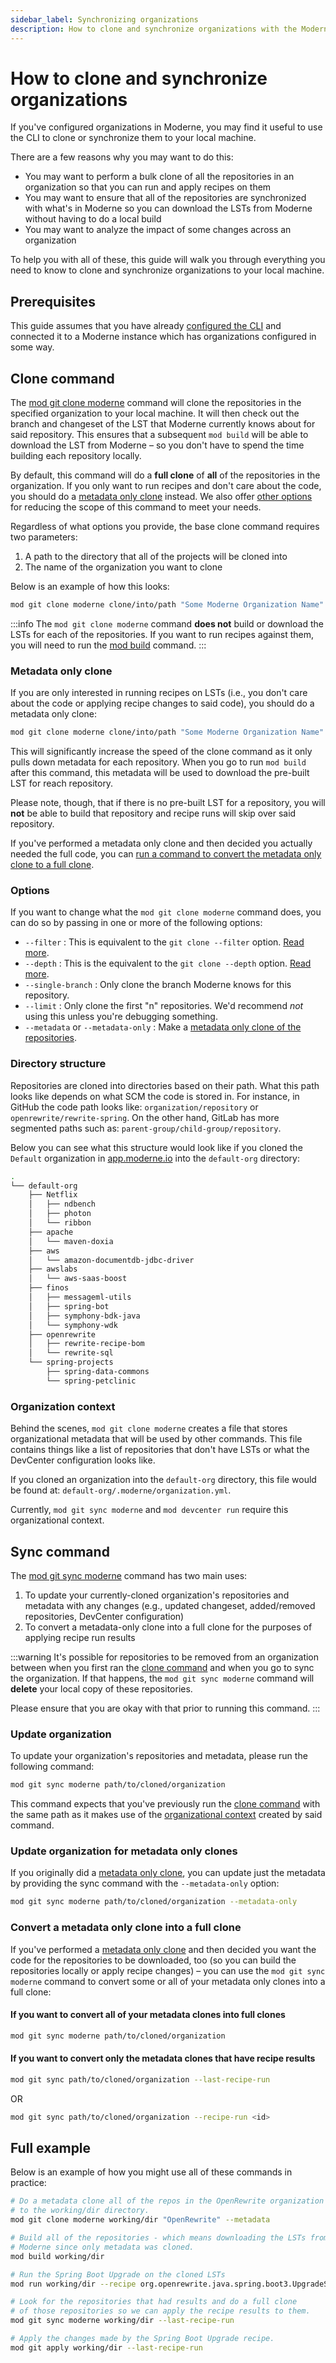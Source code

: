 ```yaml
---
sidebar_label: Synchronizing organizations
description: How to clone and synchronize organizations with the Moderne CLI.
---
```


# How to clone and synchronize organizations

If you've configured organizations in Moderne, you may find it useful to use the CLI to clone or synchronize them to your local machine.

There are a few reasons why you may want to do this:

* You may want to perform a bulk clone of all the repositories in an organization so that you can run and apply recipes on them
* You may want to ensure that all of the repositories are synchronized with what's in Moderne so you can download the LSTs from Moderne without having to do a local build
* You may want to analyze the impact of some changes across an organization

To help you with all of these, this guide will walk you through everything you need to know to clone and synchronize organizations to your local machine. 

## Prerequisites

This guide assumes that you have already [configured the CLI](../getting-started/cli-intro.md) and connected it to a Moderne instance which has organizations configured in some way.

## Clone command

The [mod git clone moderne](../cli-reference.md#mod-git-clone-moderne) command will clone the repositories in the specified organization to your local machine. It will then check out the branch and changeset of the LST that Moderne currently knows about for said repository. This ensures that a subsequent `mod build` will be able to download the LST from Moderne – so you don't have to spend the time building each repository locally.

By default, this command will do a **full clone** of **all** of the repositories in the organization. If you only want to run recipes and don't care about the code, you should do a [metadata only clone](#metadata-only-clone) instead. We also offer [other options](#options) for reducing the scope of this command to meet your needs.

Regardless of what options you provide, the base clone command requires two parameters: 

1. A path to the directory that all of the projects will be cloned into
2. The name of the organization you want to clone

Below is an example of how this looks:

```bash
mod git clone moderne clone/into/path "Some Moderne Organization Name"
```

:::info
The `mod git clone moderne` command **does not** build or download the LSTs for each of the repositories. If you want to run recipes against them, you will need to run the [mod build](../cli-reference.md#mod-build) command.
:::

### Metadata only clone

If you are only interested in running recipes on LSTs (i.e., you don't care about the code or applying recipe changes to said code), you should do a metadata only clone:

```bash
mod git clone moderne clone/into/path "Some Moderne Organization Name" --metadata-only
```

This will significantly increase the speed of the clone command as it only pulls down metadata for each repository. When you go to run `mod build` after this command, this metadata will be used to download the pre-built LST for reach repository.

Please note, though, that if there is no pre-built LST for a repository, you will **not** be able to build that repository and recipe runs will skip over said repository.

If you've performed a metadata only clone and then decided you actually needed the full code, you can [run a command to convert the metadata only clone to a full clone](#convert-a-metadata-only-clone-into-a-full-clone).

### Options

If you want to change what the `mod git clone moderne` command does, you can do so by passing in one or more of the following options:

* `--filter` : This is equivalent to the `git clone --filter` option. [Read more](https://git-scm.com/docs/git-clone#Documentation/git-clone.txt-code--filtercodeemltfilter-specgtem).
* `--depth` : This is the equivalent to the `git clone --depth` option. [Read more](https://git-scm.com/docs/git-clone#Documentation/git-clone.txt-code--depthcodeemltdepthgtem).
* `--single-branch` : Only clone the branch Moderne knows for this repository.
* `--limit` : Only clone the first "n" repositories. We'd recommend _not_ using this unless you're debugging something.
* `--metadata` or `--metadata-only` : Make a [metadata only clone of the repositories](#metadata-only-clone).

### Directory structure

Repositories are cloned into directories based on their path. What this path looks like depends on what SCM the code is stored in. For instance, in GitHub the code path looks like: `organization/repository` or `openrewrite/rewrite-spring`. On the other hand, GitLab has more segmented paths such as: `parent-group/child-group/repository`.

Below you can see what this structure would look like if you cloned the `Default` organization in [app.moderne.io](https://app.moderne.io/marketplace) into the `default-org` directory:

```bash
.
└── default-org
    ├── Netflix
    │   ├── ndbench
    │   ├── photon
    │   └── ribbon
    ├── apache
    │   └── maven-doxia
    ├── aws
    │   └── amazon-documentdb-jdbc-driver
    ├── awslabs
    │   └── aws-saas-boost
    ├── finos
    │   ├── messageml-utils
    │   ├── spring-bot
    │   ├── symphony-bdk-java
    │   └── symphony-wdk
    ├── openrewrite
    │   ├── rewrite-recipe-bom
    │   └── rewrite-sql
    └── spring-projects
        ├── spring-data-commons
        └── spring-petclinic
```

### Organization context

Behind the scenes, `mod git clone moderne` creates a file that stores organizational metadata that will be used by other commands. This file contains things like a list of repositories that don't have LSTs or what the DevCenter configuration looks like.

If you cloned an organization into the `default-org` directory, this file would be found at: `default-org/.moderne/organization.yml`.

Currently, `mod git sync moderne` and `mod devcenter run` require this organizational context.

## Sync command

The [mod git sync moderne](../cli-reference.md#mod-git-sync-moderne) command has two main uses: 

1. To update your currently-cloned organization's repositories and metadata with any changes (e.g., updated changeset, added/removed repositories, DevCenter configuration)
2. To convert a metadata-only clone into a full clone for the purposes of applying recipe run results

:::warning
It's possible for repositories to be removed from an organization between when you first ran the [clone command](#clone-command) and when you go to sync the organization. If that happens, the `mod git sync moderne` command will **delete** your local copy of these repositories. 

Please ensure that you are okay with that prior to running this command.
:::

### Update organization

To update your organization's repositories and metadata, please run the following command:

```bash
mod git sync moderne path/to/cloned/organization
```

This command expects that you've previously run the [clone command](#clone-command) with the same path as it makes use of the [organizational context](#organization-context) created by said command.

### Update organization for metadata only clones

If you originally did a [metadata only clone](#metadata-only-clone), you can update just the metadata by providing the sync command with the `--metadata-only` option:

```bash
mod git sync moderne path/to/cloned/organization --metadata-only
```

### Convert a metadata only clone into a full clone

If you've performed a [metadata only clone](#metadata-only-clone) and then decided you want the code for the repositories to be downloaded, too (so you can build the repositories locally or apply recipe changes) – you can use the `mod git sync moderne` command to convert some or all of your metadata only clones into a full clone:

#### If you want to convert all of your metadata clones into full clones

```bash
mod git sync moderne path/to/cloned/organization
```

#### If you want to convert only the metadata clones that have recipe results

```bash
mod git sync path/to/cloned/organization --last-recipe-run
```

OR

```bash
mod git sync path/to/cloned/organization --recipe-run <id>
```

## Full example

Below is an example of how you might use all of these commands in practice:

```bash
# Do a metadata clone all of the repos in the OpenRewrite organization
# to the working/dir directory.
mod git clone moderne working/dir "OpenRewrite" --metadata

# Build all of the repositories - which means downloading the LSTs from
# Moderne since only metadata was cloned.
mod build working/dir

# Run the Spring Boot Upgrade on the cloned LSTs
mod run working/dir --recipe org.openrewrite.java.spring.boot3.UpgradeSpringBoot_3_3

# Look for the repositories that had results and do a full clone
# of those repositories so we can apply the recipe results to them.
mod git sync moderne working/dir --last-recipe-run

# Apply the changes made by the Spring Boot Upgrade recipe.
mod git apply working/dir --last-recipe-run
```